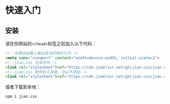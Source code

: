 # 快速入门
## 安装
请在你网站的`</head>`标签之前加入以下代码：
```html
<!--在移动设备上做出适当的响应行为-->
<meta name="viewport" content="width=device-width, initial-scale=1">
<!--jian.css 主体文件-->
<link rel="stylesheet"href="https://cdn.jsdelivr.net/gh/jian-css/jian.css@master/main.min.css">
<!--jian.css 提供的工具类，可以不添加-->
<link rel="stylesheet"href="https://cdn.jsdelivr.net/gh/jian-css/jian.css@master/tools.min.css">
```
或者下载到本地：
```bash
npm i jian.css
```
